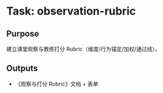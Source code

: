 # Task: observation-rubric

## Purpose

建立课堂观察与教练打分 Rubric（维度/行为锚定/加权/通过线）。

## Outputs

- 《观察与打分 Rubric》文档 + 表单
